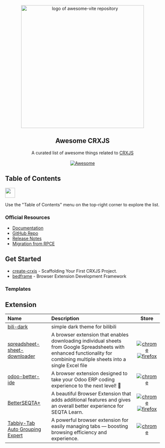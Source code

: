 <p align="center">
  <br>
  <img width="400" src="./assets/awesome-logo.svg" alt="logo of awesome-vite repository">
</p>

<h2 align='center'>Awesome CRXJS</h2>

<p align='center'>
  A curated list of awesome things related to <a href='https://github.com/crxjs/chrome-extension-tools'>CRXJS</a>
  <br>
  <br>

  <a href='https://github.com/sindresorhus/awesome'>
    <img src='https://cdn.rawgit.com/sindresorhus/awesome/d7305f38d29fed78fa85652e3a63e154dd8e8829/media/badge.svg' alt='Awesome'>
  </a>
</p>


## Table of Contents

<img src="https://user-images.githubusercontent.com/11247099/112722104-819b8a80-8f42-11eb-82f5-dfc2dd5d8a77.png" height="32" />

Use the "Table of Contents" menu on the top-right corner to explore the list.

<!-- document-render-start-flag -->

<!-- badges -->
[edge]: /browser/edge.png
[firefox]: /browser/firefox.png
[chrome]: /browser/chrome.png
[safari]: /browser/safari.png

<!-- links -->
[bili-dark]: https://github.com/FliPPeDround/bili-dark

[spreadsheet-sheet-downloader]: https://github.com/dwarjie/spreadsheet-sheet-downloader
[spreadsheet-chrome]: https://chromewebstore.google.com/detail/spreadsheet-sheet-downloa/nbfbpapcnlideliiaepaojgdoggpjooo
[spreadsheet-firefox]: https://addons.mozilla.org/en-US/firefox/addon/spreadsheet-sheet-downloader

[odoo-better-ide]: https://github.com/dwarjie/odoo-better-ide
[odoo-chrome]: https://chromewebstore.google.com/detail/odoo-better-ide/gdgcmoimojllogljdillajcgdgecfknd

[betterseqta+]: https://github.com/betterseqta/betterseqta-plus
[betterseqta+-chrome]: https://chromewebstore.google.com/detail/betterseqta+/afdgaoaclhkhemfkkkonemoapeinchel?hl=en
[betterseqta+-firefox]: https://addons.mozilla.org/en-US/firefox/addon/betterseqta-plus/

[Tabbiy-Tab Auto Grouping Expert]: https://tabbiy.top/
[Tabbiy-chrome]: https://chromewebstore.google.com/detail/tabbiy-tab-auto-grouping/foddibkdjaahgghfhdphhapjgemgjgnk?hl=en

### Official Resources

- [Documentation](https://crxjs.dev/vite-plugin)
- [GitHub Repo](https://github.com/crxjs/chrome-extension-tools)
- [Release Notes](https://github.com/crxjs/chrome-extension-tools/releases)
- [Migration from RPCE](https://github.com/crxjs/migrate)

## Get Started
- [create-crxjs](https://github.com/crxjs/create-crxjs) - Scaffolding Your First CRXJS Project.
- [bedframe](https://www.bedframe.dev/) - Browser Extension Development Framework

### Templates

<!-- ------------------------------------- -->

## Extension

| Name | Description | Store |
| :--- | :--- | :---: |
| [bili-dark] | simple dark theme for bilibili | |
| [spreadsheet-sheet-downloader] | A browser extension that enables downloading individual sheets from Google Spreadsheets with enhanced functionality for combining multiple sheets into a single Excel file | [![chrome]][spreadsheet-chrome] [![firefox]][spreadsheet-firefox] |
| [odoo-better-ide] | A browser extension designed to take your Odoo ERP coding experience to the next level! 🎉 | [![chrome]][odoo-chrome] |
| [BetterSEQTA+] | A beautiful Browser Extension that adds additional features and gives an overall better experience for SEQTA Learn. | [![chrome]][betterseqta+-chrome] [![firefox]][betterseqta+-firefox] |
| [Tabbiy-Tab Auto Grouping Expert] | A powerful browser extension for easily managing tabs — boosting browsing efficiency and experience. | [![chrome]][Tabbiy-chrome] |

